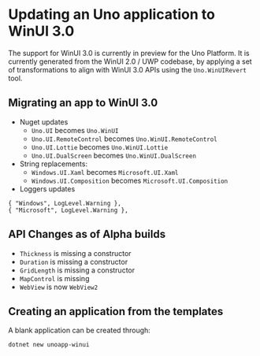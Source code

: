 # Updating an Uno application to WinUI 3.0

The support for WinUI 3.0 is currently in preview for the Uno Platform. It is currently generated from the WinUI 2.0 / UWP codebase, by applying a set of transformations to align with WinUI 3.0 APIs using the `Uno.WinUIRevert` tool.

## Migrating an app to WinUI 3.0

- Nuget updates
    - `Uno.UI` becomes `Uno.WinUI`
    - `Uno.UI.RemoteControl` becomes `Uno.WinUI.RemoteControl`
    - `Uno.UI.Lottie` becomes `Uno.WinUI.Lottie`
    - `Uno.UI.DualScreen` becomes `Uno.WinUI.DualScreen`
- String replacements:
    - `Windows.UI.Xaml` becomes `Microsoft.UI.Xaml`
    - `Windows.UI.Composition` becomes `Microsoft.UI.Composition`
- Loggers updates
```
{ "Windows", LogLevel.Warning },
{ "Microsoft", LogLevel.Warning },
```

## API Changes as of Alpha builds

- `Thickness` is missing a constructor
- `Duration` is missing a constructor
- `GridLength` is missing a constructor
- `MapControl` is missing
- `WebView` is now `WebView2`

## Creating an application from the templates

A blank application can be created through:

```bash
dotnet new unoapp-winui
```
